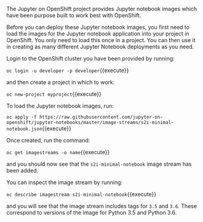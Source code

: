The Jupyter on OpenShift project provides Jupyter notebook images which have been purpose built to work best with OpenShift.

Before you can deploy these Jupyter notebook images, you first need to load the images for the Jupyter notebook application into your project in OpenShift. You only need to load this once in a project. You can then use it in creating as many different Jupyter Notebook deployments as you need.

Login to the OpenShift cluster you have been provided by running:

``oc login -u developer -p developer``{{execute}}

and then create a project in which to work:

``oc new-project myproject``{{execute}}

To load the Jupyter notebook images, run:

``oc apply -f https://raw.githubusercontent.com/jupyter-on-openshift/jupyter-notebooks/master/image-streams/s2i-minimal-notebook.json``{{execute}}

Once created, run the command:

``oc get imagestreams -o name``{{execute}}

and you should now see that the `s2i-minimal-notebook` image stream has been added.

You can inspect the image stream by running:

``oc describe imagestream s2i-minimal-notebook``{{execute}}

and you will see that the image stream includes tags for `3.5` and `3.6`. These correspond to versions of the image for Python 3.5 and Python 3.6.
